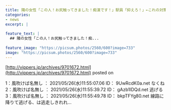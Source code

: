 ```yaml
---
title: 隣の女性「この人！お尻触ってきました！痴漢です！」駅員「抑えろ！」←これの対策法ないことが判明
categories:
- news
excerpt: |
  
feature_text: |
  ## 隣の女性「この人！お尻触ってきました！痴...
  
feature_image: "https://picsum.photos/2560/600?image=733"
image: "https://picsum.photos/2560/600?image=733"
---
```


[http://vippers.jp/archives/9701672.html](http://vippers.jp/archives/9701672.html)
posted on 

<!--more-->

1：風吹けば名無し ： 2021/05/26(水)11:55:07.06 ID： 9UwRcdK0a.net なくね 2：風吹けば名無し ： 2021/05/26(水)11:55:39.72 ID： gAzb1lDQd.net 逃げる 3：風吹けば名無し ： 2021/05/26(水)11:55:49.78 ID： bkpTFYg80.net 線路に降りて逃げる、は逃走しきれれ...

